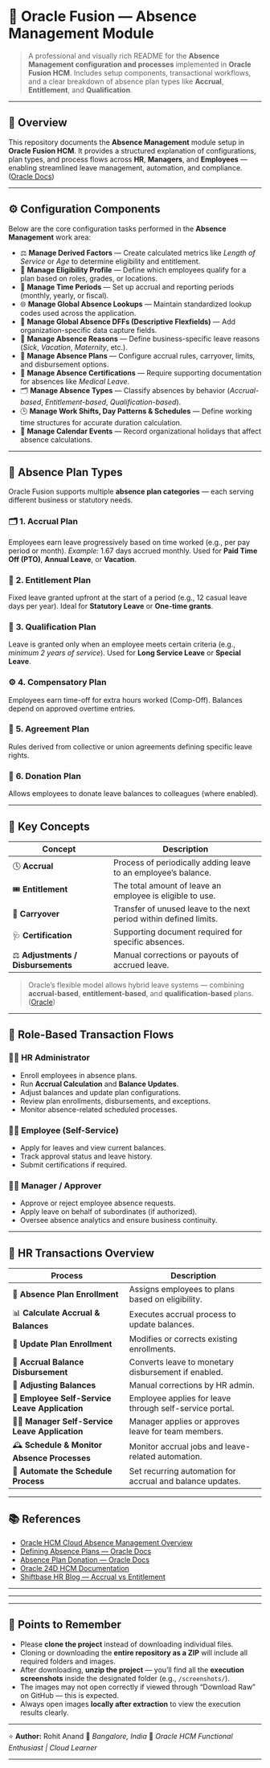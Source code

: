 # 🧭 Oracle Fusion — Absence Management Module

> A professional and visually rich README for the **Absence Management configuration and processes** implemented in **Oracle Fusion HCM**.
> Includes setup components, transactional workflows, and a clear breakdown of absence plan types like **Accrual**, **Entitlement**, and **Qualification**.

---

## 📘 Overview

This repository documents the **Absence Management** module setup in **Oracle Fusion HCM**.
It provides a structured explanation of configurations, plan types, and process flows across **HR**, **Managers**, and **Employees** — enabling streamlined leave management, automation, and compliance.
([Oracle Docs][1])

---

## ⚙️ Configuration Components

Below are the core configuration tasks performed in the **Absence Management** work area:

* ⚖️ **Manage Derived Factors** — Create calculated metrics like *Length of Service* or *Age* to determine eligibility and entitlement.
* 🧩 **Manage Eligibility Profile** — Define which employees qualify for a plan based on roles, grades, or locations.
* 📅 **Manage Time Periods** — Set up accrual and reporting periods (monthly, yearly, or fiscal).
* 🌐 **Manage Global Absence Lookups** — Maintain standardized lookup codes used across the application.
* 🧾 **Manage Global Absence DFFs (Descriptive Flexfields)** — Add organization-specific data capture fields.
* 🧍 **Manage Absence Reasons** — Define business-specific leave reasons (*Sick*, *Vacation*, *Maternity*, etc.).
* 🧮 **Manage Absence Plans** — Configure accrual rules, carryover, limits, and disbursement options.
* 📑 **Manage Absence Certifications** — Require supporting documentation for absences like *Medical Leave*.
* 🗂️ **Manage Absence Types** — Classify absences by behavior (*Accrual-based*, *Entitlement-based*, *Qualification-based*).
* 🕒 **Manage Work Shifts, Day Patterns & Schedules** — Define working time structures for accurate duration calculation.
* 📆 **Manage Calendar Events** — Record organizational holidays that affect absence calculations.

---

## 🧾 Absence Plan Types

Oracle Fusion supports multiple **absence plan categories** — each serving different business or statutory needs.

### 🗂️ **1. Accrual Plan**

Employees earn leave progressively based on time worked (e.g., per pay period or month).
*Example:* 1.67 days accrued monthly.
Used for **Paid Time Off (PTO)**, **Annual Leave**, or **Vacation**.

### 🎯 **2. Entitlement Plan**

Fixed leave granted upfront at the start of a period (e.g., 12 casual leave days per year).
Ideal for **Statutory Leave** or **One-time grants**.

### 🧮 **3. Qualification Plan**

Leave is granted only when an employee meets certain criteria (e.g., *minimum 2 years of service*).
Used for **Long Service Leave** or **Special Leave**.

### ⚙️ **4. Compensatory Plan**

Employees earn time-off for extra hours worked (Comp-Off).
Balances depend on approved overtime entries.

### 🤝 **5. Agreement Plan**

Rules derived from collective or union agreements defining specific leave rights.

### 💝 **6. Donation Plan**

Allows employees to donate leave balances to colleagues (where enabled).

---

## 🧠 Key Concepts

| Concept                            | Description                                                        |
| ---------------------------------- | ------------------------------------------------------------------ |
| 🕓 **Accrual**                     | Process of periodically adding leave to an employee’s balance.     |
| 🎟️ **Entitlement**                | The total amount of leave an employee is eligible to use.          |
| 🔁 **Carryover**                   | Transfer of unused leave to the next period within defined limits. |
| 🩺 **Certification**               | Supporting document required for specific absences.                |
| ⚖️ **Adjustments / Disbursements** | Manual corrections or payouts of accrued leave.                    |

> Oracle’s flexible model allows hybrid leave systems — combining **accrual-based**, **entitlement-based**, and **qualification-based** plans.
> ([Oracle][4])

---

## 👥 Role-Based Transaction Flows

### 👩‍💼 HR Administrator

* Enroll employees in absence plans.
* Run **Accrual Calculation** and **Balance Updates**.
* Adjust balances and update plan configurations.
* Review plan enrollments, disbursements, and exceptions.
* Monitor absence-related scheduled processes.

### 🧑‍💻 Employee (Self-Service)

* Apply for leaves and view current balances.
* Track approval status and leave history.
* Submit certifications if required.

### 👨‍🏫 Manager / Approver

* Approve or reject employee absence requests.
* Apply leave on behalf of subordinates (if authorized).
* Oversee absence analytics and ensure business continuity.

---

## 🧩 HR Transactions Overview

| Process                                          | Description                                               |
| ------------------------------------------------ | --------------------------------------------------------- |
| 🪪 **Absence Plan Enrollment**                   | Assigns employees to plans based on eligibility.          |
| 📊 **Calculate Accrual & Balances**              | Executes accrual process to update balances.              |
| 🧾 **Update Plan Enrollment**                    | Modifies or corrects existing enrollments.                |
| 💸 **Accrual Balance Disbursement**              | Converts leave to monetary disbursement if enabled.       |
| 🔧 **Adjusting Balances**                        | Manual corrections by HR admin.                           |
| 🧍 **Employee Self-Service Leave Application**   | Employee applies for leave through self-service portal.   |
| 🧑‍💼 **Manager Self-Service Leave Application** | Manager applies or approves leave for team members.       |
| 🕰️ **Schedule & Monitor Absence Processes**     | Monitor accrual jobs and leave-related automation.        |
| 🤖 **Automate the Schedule Process**             | Set recurring automation for accrual and balance updates. |

---


## 📚 References

* [Oracle HCM Cloud Absence Management Overview][4]
* [Defining Absence Plans — Oracle Docs][2]
* [Absence Plan Donation — Oracle Docs][3]
* [Oracle 24D HCM Documentation][1]
* [Shiftbase HR Blog — Accrual vs Entitlement][6]

---

[1]: https://docs.oracle.com/en/cloud/saas/human-resources/24d/fahcm/index.html
[2]: https://docs.oracle.com/en/cloud/saas/human-resources/24d/fahcm/define-absence-plans.html
[3]: https://docs.oracle.com/en/cloud/saas/human-resources/24d/fahcm/absence-plan-donation.html
[4]: https://www.oracle.com/applications/human-capital-management/absence-management/
[5]: https://docs.oracle.com/en/cloud/saas/human-resources/24d/fahcm/manage-absences.html
[6]: https://www.shiftbase.com/blog/accrual-vs-entitlement-leave

---


---

## 📝 Points to Remember

* Please **clone the project** instead of downloading individual files.  
* Cloning or downloading the **entire repository as a ZIP** will include all required folders and images.  
* After downloading, **unzip the project** — you’ll find all the **execution screenshots** inside the designated folder (e.g., `/screenshots/`).  
* The images may not open correctly if viewed through “Download Raw” on GitHub — this is expected.  
* Always open images **locally after extraction** to view the execution results clearly.




---

⭐ **Author:** Rohit Anand
📍 *Bangalore, India*
💼 *Oracle HCM Functional Enthusiast | Cloud Learner*

---

